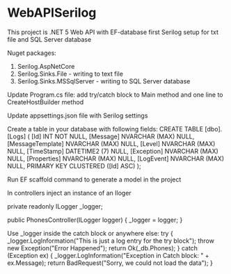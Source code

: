# WebAPISerilog
This project is .NET 5 Web API with EF-database first
Serilog setup for txt file and SQL Server database

Nuget packages:
1. Serilog.AspNetCore
2. Serilog.Sinks.File - writing to text file
3. Serilog.Sinks.MSSqlServer - writing to SQL Server database

Update Program.cs file: add try/catch block to Main method and one line
to CreateHostBuilder method

Update appsettings.json file with Serilog settings

Create a table in your database with following fields:
CREATE TABLE [dbo].[Logs] (
    [Id]              INT            NOT NULL,
    [Message]         NVARCHAR (MAX) NULL,
    [MessageTemplate] NVARCHAR (MAX) NULL,
    [Level]           NVARCHAR (MAX) NULL,
    [TimeStamp]       DATETIME2 (7)  NULL,
    [Exception]       NVARCHAR (MAX) NULL,
    [Properties]      NVARCHAR (MAX) NULL,
    [LogEvent]        NVARCHAR (MAX) NULL,
    PRIMARY KEY CLUSTERED ([Id] ASC)
);

Run EF scaffold command to generate a model in the project

In controllers inject an instance of an Iloger

private readonly ILogger<PhonesController> _logger;
  
 public PhonesController(ILogger<PhonesController> logger)
 {
    _logger = logger;
 } 
  
 Use _logger inside the catch block or anywhere else:
 try
 {                
    _logger.LogInformation("This is just a log entry for the try block");
    throw new Exception("Error Happened");
    return Ok(_db.Phones);
 }
 catch (Exception ex)
 {
    _logger.LogInformation("Exception in Catch block: " + ex.Message);
    return BadRequest("Sorry, we could not load the data");
 }
